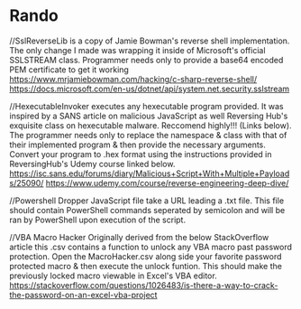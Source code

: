 # Rando
//SslReverseLib is a copy of Jamie Bowman's reverse shell implementation.
The only change I made was wrapping it inside of Microsoft's official SSLSTREAM class.
Programmer needs only to provide a base64 encoded PEM certificate to get it working
https://www.mrjamiebowman.com/hacking/c-sharp-reverse-shell/
https://docs.microsoft.com/en-us/dotnet/api/system.net.security.sslstream

//HexecutableInvoker executes any hexecutable program provided. 
It was inspired by a SANS article on malicious JavaScript as well Reversing Hub's exquisite class on hexecutable malware. Reccomend highly!!! (Links below).
The programmer needs only to replace the namespace & class with that of their implemented program & then provide the necessary arguments. Convert your program to .hex format using the instructions provided in ReversingHub's Udemy course linked below.
https://isc.sans.edu/forums/diary/Malicious+Script+With+Multiple+Payloads/25090/
https://www.udemy.com/course/reverse-engineering-deep-dive/

//Powershell Dropper
JavaScript file take a URL leading a .txt file. This file should contain PowerShell commands seperated by semicolon and will be ran by PowerShell upon execution of
the script.

//VBA Macro Hacker
Originally derived from the below StackOverflow article this .csv contains a function to unlock any VBA macro past password protection.
Open the MacroHacker.csv along side your favorite password protected macro & then execute the unlock funtion.
This should make the previously locked macro viewable in Excel's VBA editor.
https://stackoverflow.com/questions/1026483/is-there-a-way-to-crack-the-password-on-an-excel-vba-project
